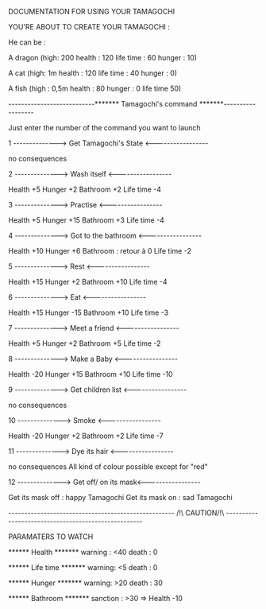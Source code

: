 DOCUMENTATION FOR USING YOUR TAMAGOCHI

YOU'RE ABOUT TO CREATE YOUR TAMAGOCHI :

He can be :

A dragon
(high: 200
health : 120
life time : 60
hunger : 10)

A cat
(high: 1m
health : 120
life time : 40
hunger : 0)

A fish
(high : 0,5m
health : 80
hunger : 0
life time 50)




---------------------------******* Tamagochi's command *******------------------

Just enter the number of the command you want to launch


1   --------------> Get Tamagochi's State <-----------------

no consequences 

2   --------------> Wash itself <-----------------

Health +5
Hunger +2
Bathroom +2
Life time -4

3   --------------> Practise <-----------------

Health +5
Hunger +15
Bathroom +3
Life time -4

4   --------------> Got to the bathroom <-----------------

Health +10
Hunger +6
Bathroom : retour à 0
Life time -2

5   --------------> Rest <-----------------

Health +15
Hunger +2
Bathroom +10
Life time -4

6   --------------> Eat <-----------------

Health +15
Hunger -15
Bathroom +10
Life time -3

7   --------------> Meet a friend <-----------------

Health +5
Hunger +2
Bathroom +5
Life time -2

8   --------------> Make a Baby <-----------------

Health -20
Hunger +15
Bathroom +10
Life time -10

9   --------------> Get children list <-----------------

no consequences

10   --------------> Smoke <-----------------

Health -20
Hunger +2
Bathroom +2
Life time -7

11   --------------> Dye its hair <-----------------

no consequences 
All kind of colour possible except for "red"


12   --------------> Get off/ on its mask<-----------------

Get its mask off : happy Tamagochi 
Get its mask on : sad Tamagochi 




---------------------------------------------------- /!\ CAUTION/!\ ---------------------------------------------------- 

PARAMATERS TO WATCH 

****** Health *******
warning : <40
death : 0

****** Life time *******
warning: <5
death : 0

****** Hunger *******
warning: >20
death : 30

****** Bathroom *******
sanction : >30 => Health -10
